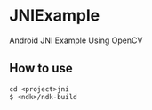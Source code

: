 # JNIExample
Android JNI Example Using OpenCV

## How to use
```
cd <project>jni
$ <ndk>/ndk-build
```
